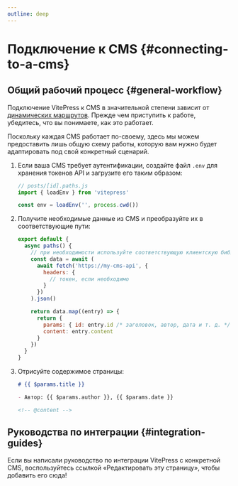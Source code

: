 ```yaml
---
outline: deep
---
```


# Подключение к CMS {#connecting-to-a-cms}

## Общий рабочий процесс {#general-workflow}

Подключение VitePress к CMS в значительной степени зависит от [динамических маршрутов](./routing#dynamic-routes). Прежде чем приступить к работе, убедитесь, что вы понимаете, как это работает.

Поскольку каждая CMS работает по-своему, здесь мы можем предоставить лишь общую схему работы, которую вам нужно будет адаптировать под свой конкретный сценарий.

1. Если ваша CMS требует аутентификации, создайте файл `.env` для хранения токенов API и загрузите его таким образом:

   ```js
   // posts/[id].paths.js
   import { loadEnv } from 'vitepress'

   const env = loadEnv('', process.cwd())
   ```

2. Получите необходимые данные из CMS и преобразуйте их в соответствующие пути:

   ```js
   export default {
     async paths() {
       // при необходимости используйте соответствующую клиентскую библиотеку CMS
       const data = await (
         await fetch('https://my-cms-api', {
           headers: {
             // токен, если необходимо
           }
         })
       ).json()

       return data.map((entry) => {
         return {
           params: { id: entry.id /* заголовок, автор, дата и т. д. */ },
           content: entry.content
         }
       })
     }
   }
   ```

3. Отрисуйте содержимое страницы:

   ```md
   # {{ $params.title }}

   - Автор: {{ $params.author }}, {{ $params.date }}

   <!-- @content -->
   ```

## Руководства по интеграции {#integration-guides}

Если вы написали руководство по интеграции VitePress с конкретной CMS, воспользуйтесь ссылкой «Редактировать эту страницу», чтобы добавить его сюда!
